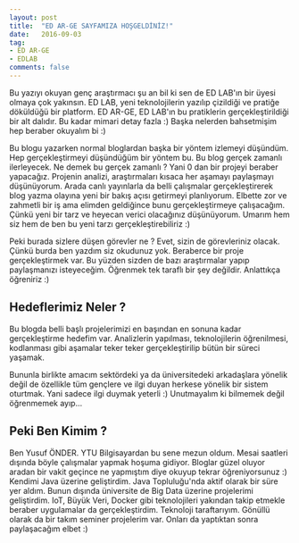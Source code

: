 ```yaml
---
layout: post
title:  "ED AR-GE SAYFAMIZA HOŞGELDİNİZ!"
date:   2016-09-03
tag:
- ED AR-GE
- EDLAB
comments: false
---
```


Bu yazıyı okuyan genç araştırmacı şu an bil ki sen de ED LAB'ın bir üyesi olmaya çok yakınsın. ED LAB, yeni teknolojilerin yazılıp çizildiği ve pratiğe döküldüğü bir platform. ED AR-GE, ED LAB'ın bu pratiklerin gerçekleştirildiği bir alt dalıdır. Bu kadar mimari detay fazla :) Başka nelerden bahsetmişim hep beraber okuyalım bi :) 

Bu blogu yazarken normal bloglardan başka bir yöntem izlemeyi düşündüm. Hep gerçekleştirmeyi düşündüğüm bir yöntem bu. Bu blog gerçek zamanlı ilerleyecek. Ne demek bu gerçek zamanlı ? Yani 0 dan bir projeyi beraber yapacağız. Projenin analizi, araştırmaları kısaca her aşamayı paylaşmayı düşünüyorum. Arada canlı yayınlarla da belli çalışmalar gerçekleştirerek blog yazma olayına yeni bir bakış açısı getirmeyi planlıyorum. Elbette zor ve zahmetli bir iş ama elimden geldiğince bunu gerçekleştirmeye çalışacağım. Çünkü yeni bir tarz ve heyecan verici olacağınız düşünüyorum. Umarım hem siz hem de ben bu yeni tarzı gerçekleştirebiliriz :) 

Peki burada sizlere düşen görevler ne ? Evet, sizin de görevleriniz olacak. Çünkü burda ben yazdım siz okudunuz yok. Beraberce bir proje gerçekleştirmek var. Bu yüzden sizden de bazı araştırmalar yapıp paylaşmanızı isteyeceğim. Öğrenmek tek taraflı bir şey değildir. Anlattıkça öğreniriz :) 



Hedeflerimiz Neler ?
-------------

Bu blogda belli başlı projelerimizi en başından en sonuna kadar gerçekleştirme hedefim var. Analizlerin yapılması, teknolojilerin öğrenilmesi, kodlanması gibi aşamalar teker teker gerçekleştirilip bütün bir süreci yaşamak. 

Bununla birlikte amacım sektördeki ya da üniversitedeki arkadaşlara yönelik değil de özellikle tüm gençlere ve ilgi duyan herkese yönelik bir sistem oturtmak. Yani sadece ilgi duymak yeterli :) Unutmayalım ki bilmemek değil öğrenmemek ayıp...

Peki Ben Kimim ?
-------------

Ben Yusuf ÖNDER. YTU Bilgisayardan bu sene mezun oldum. Mesai saatleri dışında böyle çalışmalar yapmak hoşuma gidiyor. Bloglar güzel oluyor aradan bir vakit geçince ne yapmıştım diye okuyup tekrar öğreniyorsunuz :) Kendimi Java üzerine geliştirdim. Java Topluluğu'nda aktif olarak bir süre yer aldım. Bunun dışında üniversite de Big Data üzerine projelerimi geliştirdim. IoT, Büyük Veri, Docker gibi teknolojileri yakından takip etmekle beraber uygulamalar da gerçekleştirdim. Teknoloji taraftarıyım. Gönüllü olarak da bir takım seminer projelerim var. Onları da yaptıktan sonra paylaşacağım elbet :) 
